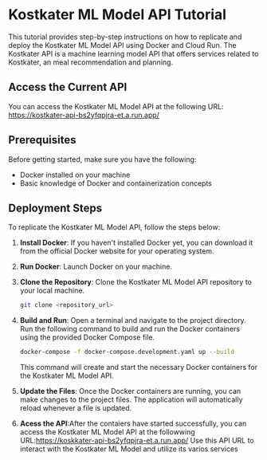 # Kostkater ML Model API Tutorial

This tutorial provides step-by-step instructions on how to replicate and deploy the Kostkater ML Model API using Docker and Cloud Run. The Kostkater API is a machine learning model API that offers services related to Kostkater, an meal recommendation and planning.

## Access the Current API 

You can access the Kostkater ML Model API at the following URL: https://kostkater-api-bs2yfqpjra-et.a.run.app/

## Prerequisites

Before getting started, make sure you have the following:

- Docker installed on your machine
- Basic knowledge of Docker and containerization concepts

## Deployment Steps

To replicate the Kostkater ML Model API, follow the steps below:

1. **Install Docker**: If you haven't installed Docker yet, you can download it from the official Docker website for your operating system.

2. **Run Docker**: Launch Docker on your machine.

3. **Clone the Repository**: Clone the Kostkater ML Model API repository to your local machine.

   ```bash
   git clone <repository_url>
   
4. **Build and Run**: Open a terminal and navigate to the project directory. Run the following command to build and run the Docker containers using the provided Docker Compose file.

   ```bash
   docker-compose -f docker-compose.development.yaml up --build
   
    ```
    This command will create and start the necessary Docker containers for the Kostkater ML Model API.
    
5. **Update the Files**: Once the Docker containers are running, you can make changes to the project files. The application will automatically reload whenever a file is updated.
6. **Acess the API**:After the contaiers have started successfully, you can access the Kostkater ML Model API at the followwing URL:https://koskkater-api-bs2yfqpjra-et.a.run.app/
Use this API URL to interact with the Kostkater ML Model and utilize its varios services
